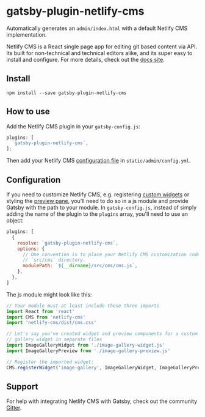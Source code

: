 # gatsby-plugin-netlify-cms

Automatically generates an `admin/index.html` with a default Netlify CMS implementation.

Netlify CMS is a React single page app for editing git based content via API.
Its built for non-technical and technical editors alike, and its super easy to
install and configure. For more details, check out the [docs
site](https://netlifycms.org).

## Install

`npm install --save gatsby-plugin-netlify-cms`

## How to use

Add the Netlify CMS plugin in your `gatsby-config.js`:

```javascript
plugins: [
  `gatsby-plugin-netlify-cms`,
];
```

Then add your Netlify CMS [configuration
file](https://www.netlifycms.org/docs/add-to-your-site/#configuration) in
`static/admin/config.yml`.

## Configuration

If you need to customize Netlify CMS, e.g. registering [custom
widgets](https://www.netlifycms.org/docs/custom-widgets/#registerwidget) or
styling the [preview
pane](https://www.netlifycms.org/docs/customization/#registerpreviewstyle),
you'll need to do so in a js module and provide Gatsby with the path to your
module. In `gatsby-config.js`, instead of simply adding the name of the plugin
to the `plugins` array, you'll need to use an object:

```javascript
plugins: [
  {
    resolve: `gatsby-plugin-netlify-cms`,
    options: {
      // One convention is to place your Netlify CMS customization code in a
      // `src/cms` directory.
      modulePath: `${__dirname}/src/cms/cms.js`,
    },
  },
]
```

The js module might look like this:

```javascript
// Your module must at least include these three imports
import React from 'react'
import CMS from 'netlify-cms'
import 'netlify-cms/dist/cms.css'

// Let's say you've created widget and preview components for a custom image
// gallery widget in separate files
import ImageGalleryWidget from './image-gallery-widget.js'
import ImageGalleryPreview from './image-gallery-preview.js'

// Register the imported widget:
CMS.registerWidget('image-gallery', ImageGalleryWidget, ImageGalleryPreview)
```

## Support

For help with integrating Netlify CMS with Gatsby, check out the community
[Gitter](https://gitter.im/netlify/netlifycms).
